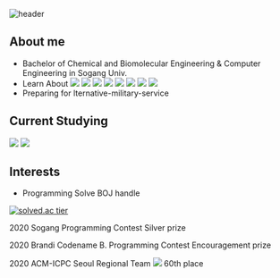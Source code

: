 ![header](https://capsule-render.vercel.app/api?type=waving&color=timeGradient&height=300&section=header&text=Jun%Seong%Park&fontSize=70&fontAlign=60)


## About me
* Bachelor of Chemical and Biomolecular Engineering & Computer Engineering in Sogang Univ.
* Learn About <img src=https://img.shields.io/badge/-Data%20Struct-lightgrey /> <img src=https://img.shields.io/badge/-Algorithm-lightgrey /> <img src=https://img.shields.io/badge/-OS-lightgrey /> <img src=https://img.shields.io/badge/-Network-lightgrey /> <img src=https://img.shields.io/badge/-OOP-lightgrey /> <img src=https://img.shields.io/badge/-C++-brightgreen /> <img src=https://img.shields.io/badge/-JAVA-brightgreen /> <img src=https://img.shields.io/badge/-SQL-brightgreen />
* Preparing for lternative-military-service


## Current Studying
<img src=https://img.shields.io/badge/-SpringFramework-blue /> <img src=https://img.shields.io/badge/-JPA-blue />

## Interests
* Programming Solve
BOJ handle

[![solved.ac tier](http://mazassumnida.wtf/api/v2/generate_badge?boj=wnstjd13245)](https://solved.ac/wnstjd13245)

2020 Sogang Programming Contest Silver prize

2020 Brandi Codename B. Programming Contest Encouragement prize

2020 ACM-ICPC Seoul Regional Team <img src=https://img.shields.io/badge/-JunSeong_Go_Army-blue /> 60th place
